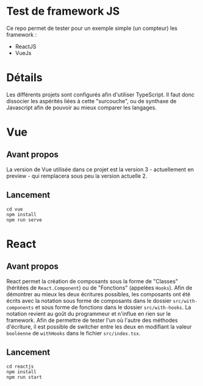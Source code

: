 # Test de framework JS

Ce repo permet de tester pour un exemple simple (un compteur) les framework : 
- ReactJS
- VueJs

# Détails

Les différents projets sont configurés afin d'utiliser TypeScript. Il faut donc dissocier les aspérités liées à cette "surcouche", ou de synthaxe de Javascript afin de pouvoir au mieux comparer les langages.

# Vue

## Avant propos

La version de Vue utilisée dans ce projet est la version 3 - actuellement en preview - qui remplacera sous peu la version actuelle 2.

## Lancement

```
cd vue
npm install
npm run serve
```

# React

## Avant propos

React permet la création de composants sous la forme de "Classes" (héritées de ``React.Component``) ou de "Fonctions" (appelées ``Hooks``). Afin de démontrer au mieux les deux écritures possibles, les composants ont été écrits avec la notation sous forme de composants dans le dossier ``src/with-components`` et sous forme de fonctions dans le dossier ``src/with-hooks``. La notation revient au goût du programmeur et n'influe en rien sur le framework.
Afin de permettre de tester l'un où l'autre des méthodes d'écriture, il est possible de switcher entre les deux en modifiant la valeur ``booléenne`` de ``withHooks`` dans le fichier ``src/index.tsx``.

## Lancement 

```
cd reactjs
npm install
npm run start
```